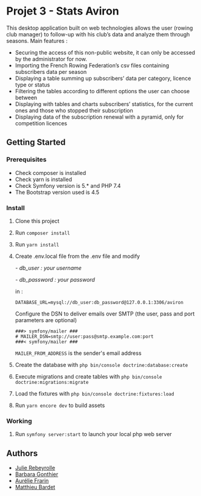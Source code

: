# Projet 3 - Stats Aviron

This desktop application built on web technologies allows the user (rowing club manager) to follow-up with his club’s data and analyze them through seasons.
Main features :
- Securing the access of this non-public website, it can only be accessed by the administrator for now.
- Importing the French Rowing Federation’s csv files containing subscribers data per season
- Displaying a table summing up subscribers’ data per category, licence type or status
- Filtering the tables according to different options the user can choose between
- Displaying with tables and charts subscribers’ statistics, for the current ones and those who stopped their subscription
- Displaying data of the subscription renewal with a pyramid, only for competition licences

## Getting Started

### Prerequisites

* Check composer is installed
* Check yarn is installed
* Check Symfony version is 5.* and PHP 7.4
* The Bootstrap version used is 4.5

### Install

1. Clone this project
2. Run `composer install`
3. Run `yarn install`
4. Create .env.local file from the .env file and modify 
   
    _- db_user : your username_

    _- db_password : your password_
   
    in :
   ```
   DATABASE_URL=mysql://db_user:db_password@127.0.0.1:3306/aviron
   ```
   Configure the DSN to deliver emails over SMTP (the user, pass and port parameters are optional)
   ```
   ###> symfony/mailer ###
   # MAILER_DSN=smtp://user:pass@smtp.example.com:port
   ###< symfony/mailer ###
   ```
   `MAILER_FROM_ADDRESS` is the sender's email address
5. Create the database with `php bin/console doctrine:database:create`
6. Execute migrations and create tables with `php bin/console doctrine:migrations:migrate`
7. Load the fixtures with `php bin/console doctrine:fixtures:load`
8. Run `yarn encore dev` to build assets

### Working

1. Run `symfony server:start` to launch your local php web server


## Authors

  * [Julie Rebeyrolle](https://github.com/JulieRebeyrolle)
  * [Barbara Gonthier](https://github.com/BarbaraGonthier)
  * [Aurélie Frarin](https://github.com/Aurelie-F)
  * [Matthieu Bardet](https://github.com/MatthieuBardet)



